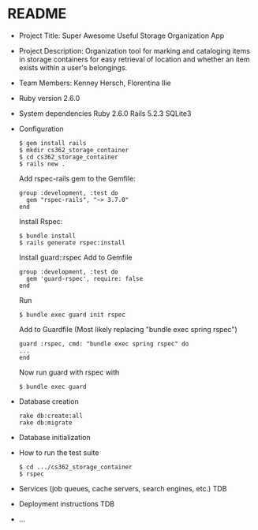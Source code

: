 # README
* Project Title: Super Awesome Useful Storage Organization App

* Project Description:
  Organization tool for marking and cataloging items in 
  storage containers for easy retrieval of location and 
  whether an item exists within a user's belongings.

* Team Members:
  Kenney Hersch, Florentina Ilie
  
* Ruby version
  2.6.0
  
* System dependencies
  Ruby  2.6.0
  Rails 5.2.3
  SQLite3
  
* Configuration
  ```
  $ gem install rails
  $ mkdir cs362_storage_container
  $ cd cs362_storage_container
  $ rails new .
  ```
  Add rspec-rails gem to the Gemfile:
    ```
    group :development, :test do 
      gem "rspec-rails", "~> 3.7.0"
    end
    ```
  Install Rspec:
    ```
    $ bundle install
    $ rails generate rspec:install
    ```

  Install guard::rspec
    Add to Gemfile
    ```
    group :development, :test do 
      gem 'guard-rspec', require: false
    end
    ```
    
    Run
    ```
    $ bundle exec guard init rspec
    ```
    
    Add to Guardfile (Most likely replacing "bundle exec spring rspec")
    ```
    guard :rspec, cmd: "bundle exec spring rspec" do
    ...
    end
    ```

    Now run guard with rspec with
    ```
    $ bundle exec guard
    ```
    
    
* Database creation
  ```
  rake db:create:all
  rake db:migrate
  ```
  
* Database initialization

* How to run the test suite
  ```
  $ cd .../cs362_storage_container
  $ rspec 
  ```
  
* Services (job queues, cache servers, search engines, etc.)
  TDB

* Deployment instructions
  TDB

* ...
